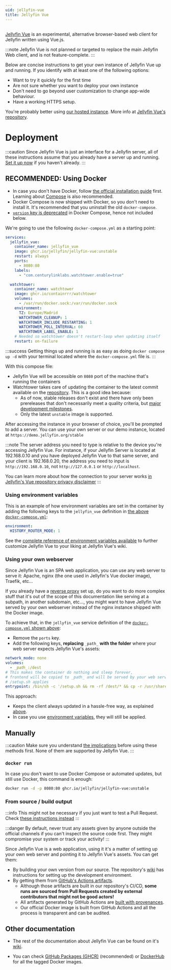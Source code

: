 ```yaml
---
uid: jellyfin-vue
title: Jellyfin Vue
---
```

##

[Jellyfin Vue](https://github.com/jellyfin/jellyfin-vue) is an experimental, alternative browser-based web client for Jellyfin written using Vue.js.

:::note
Jellyfin Vue is not planned or targeted to replace the main Jellyfin Web client, and is not feature-complete.
:::

Below are concise instructions to get your own instance of Jellyfin Vue up and running.
If you identify with at least one of the following options:

* Want to try it quickly for the first time
* Are not sure whether you want to deploy your own instance
* Don't need to go beyond user customization to change app-wide behaviour.
* Have a working HTTPS setup.

You're probably better using [our hosted instance](https://jf-vue.pages.dev).
More info at [Jellyfin Vue's repository](https://github.com/jellyfin/jellyfin-vue).

# Deployment #

:::caution
Since Jellyfin Vue is just an interface for a Jellyfin server, all of these instructions assume that you already have a server up and running.
[Set it up now](../installation/index.mdx) if you haven't already.
:::

## RECOMMENDED: Using Docker ##

* In case you don't have Docker, follow [the official installation guide](https://docs.docker.com/engine/install) first.
Learning about [Compose](https://docs.docker.com/compose) is also recommended.
* Docker Compose is now shipped with Docker, so you don't need to install it. It's recommended that you uninstall
the old `docker-compose`.
* [`version` key is deprecated](https://docs.docker.com/reference/compose-file/version-and-name/#version-top-level-element-obsolete)
in Docker Compose, hence not included below.

We're going to use the following `docker-compose.yml` as a starting point:

```yaml
services:
  jellyfin_vue:
    container_name: jellyfin_vue
    image: ghcr.io/jellyfin/jellyfin-vue:unstable
    restart: always
    ports:
      - 8080:80
    labels:
      - "com.centurylinklabs.watchtower.enable=true"

  watchtower:
    container_name: watchtower
    image: ghcr.io/containrrr/watchtower
    volumes:
      - /var/run/docker.sock:/var/run/docker.sock
    environment:
      TZ: Europe/Madrid
      WATCHTOWER_CLEANUP: 1
      WATCHTOWER_INCLUDE_RESTARTING: 1
      WATCHTOWER_POLL_INTERVAL: 60
      WATCHTOWER_LABEL_ENABLE: 1
    # Needed so watchtower doesn't restart-loop when updating itself
    restart: on-failure
```

<span id="why-updates-needed"></span>

:::success
Getting things up and running is as easy as doing `docker compose up -d` with your terminal
located where the `docker-compose.yml` file is.
:::

With this compose file:

* Jellyfin Vue will be accessible on `8080` port of the machine that's running the containers
* Watchtower takes care of updating the container to the latest commit available on the [repository](https://github.com/jellyfin/jellyfin-vue).
This is a good idea because:
  * As of now, stable releases don't exist and there have only been prereleases that don't necessarily meet a quality criteria, but
    [major development milestones](https://jellyfin.org/posts/vue-vue3/).
  * Only the latest `unstable` image is supported.

After accessing the instance in your browser of choice, you'll be prompted to add a server. You can use your own server or our demo
instance, located at `https://demo.jellyfin.org/stable`

:::note
The server address you need to type is relative to the device you're accessing Jellyfin Vue. For instance,
if your Jellyfin Server is located at 192.168.0.10 and you have deployed Jellyfin Vue to that same server,
and your client is 192.168.0.20, the address you need to input is `http://192.168.0.10`, not
`http://127.0.0.1` or `http://localhost`.

You can learn more about how the connection to your server works
[in Jellyfin's Vue repository privacy disclaimer](https://github.com/jellyfin/jellyfin-vue#privacy-disclaimer-)
:::

### Using environment variables ###

This is an example of how environment variables are set in the container by adding the
following keys to the `jellyfin_vue` definition in [the above `docker-compose.yml`](#recommended-using-docker):

```yaml
environment:
  HISTORY_ROUTER_MODE: 1
```

See the [complete reference of environment variables available](https://github.com/jellyfin/jellyfin-vue/wiki/Configuration)
to further customize Jellyfin Vue to your liking at Jellyfin Vue's wiki.

### Using your own webserver ###

Since Jellyfin Vue is an SPA web application, you can use any web server to serve it:
Apache, nginx (the one used in Jellyfin's Vue docker image), Traefik, etc...

If you already have a [reverse proxy](../networking/index.md) set up, do you want to do more complex stuff
that it's out of the scope of this documentation like serving at a subpath, in another subdomain, etc...,
you might want to have Jellyfin Vue served by your own webserver instead of the nginx instance shipped with
the Docker image.

To achieve that, in the `jellyfin_vue` service definition of the [`docker-compose.yml` shown above](#recommended-using-docker):

* Remove the `ports` key.
* Add the following keys, **replacing** `_path_` **with the folder** where your web server expects Jellyfin Vue's assets:

```yaml
network_mode: none
volumes:
  - _𝘱𝘢𝘵𝘩_:/dest
# This makes the container do nothing and sleep forever,
# frontend will be copied to _𝘱𝘢𝘵𝘩_ and will be served by your web server
# /setup.sh applies 
entrypoint: /bin/sh -c '/setup.sh && rm -rf /dest/* && cp -r /usr/share/nginx/html/* /dest && sleep infinity'

```

This approach:

* Keeps the client always updated in a hassle-free way, as explained [above](#recommended-using-docker).
* In case you use [environment variables](#using-environment-variables),
they will still be applied.

## Manually ##

:::caution
Make sure you understand [the implications](#why-updates-needed) before using these methods first.
None of them are supported by Jellyfin Vue.
:::

### `docker run` ###

In case you don't want to use Docker Compose or automated updates, but still use Docker, this command is enough:

```bash
docker run -d -p 8080:80 ghcr.io/jellyfin/jellyfin-vue:unstable
```

### From source / build output ###

:::info
This might not be necessary if you just want to test a Pull Request.
Check [these instructions instead](../testing/web/index.md)
:::

:::danger
By default, never trust any assets given by anyone outside the official channels if you can't inspect the source code first.
They might compromise your system or track your activity!
:::

Since Jellyfin Vue is a web application, using it it's a matter of setting up your own web server
and pointing it to Jellyfin Vue's assets. You can get them:

* By building your own version from our source. The repository's [wiki](https://github.com/jellyfin/jellyfin-vue/wiki)
has instructions for setting up the development environment.
* By getting them from [GitHub's Actions artifacts](https://github.com/jellyfin/jellyfin-vue/actions).
  * Although those artifacts are built in our repository's CI/CD,
  **some runs are sourced from Pull Requests created by external contributors that might not be good actors!**
  * All artifacts generated by GitHub Actions are [built with provenances](https://github.com/jellyfin/jellyfin-vue/attestations).
  * Our official Docker image is built from GitHub Actions and all the process is transparent and can be audited.

## Other documentation ##

* The rest of the documentation about Jellyfin Vue can be found on it's [wiki](https://github.com/jellyfin/jellyfin-vue/wiki).

* You can check [GitHub Packages (GHCR)](https://github.com/jellyfin/jellyfin-vue/pkgs/container/jellyfin-vue) (recommended)
or [DockerHub](https://hub.docker.com/r/jellyfin/jellyfin-vue) for all the tagged Docker images.
